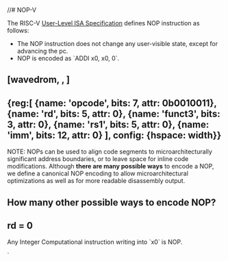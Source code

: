 //# NOP-V

The RISC-V [User-Level ISA Specification](https://riscv.org/specifications/) defines NOP instruction as follows:

- The NOP instruction does not change any user-visible state, except for advancing the pc.
- NOP is encoded as \`ADDI x0, x0, 0\`.

## [wavedrom, , ]

{reg:[
{name: 'opcode', bits: 7,  attr: 0b0010011},
{name: 'rd',     bits: 5,  attr: 0},
{name: 'funct3',  bits: 3,  attr: 0},
{name: 'rs1',    bits: 5,  attr: 0},
{name: 'imm',    bits: 12, attr: 0}
], config: {hspace: width}}
-------------------------------------------------------------------------------------

NOTE: NOPs can be used to align code segments to microarchitecturally significant address boundaries, or to leave space for inline code modifications. Although **there are many possible ways** to encode a NOP, we define a canonical NOP encoding to allow microarchitectural optimizations as well as for more readable disassembly output.

## How many other possible ways to encode NOP?

## rd = 0

Any Integer Computational instruction writing into \`x0\` is NOP.

\`
